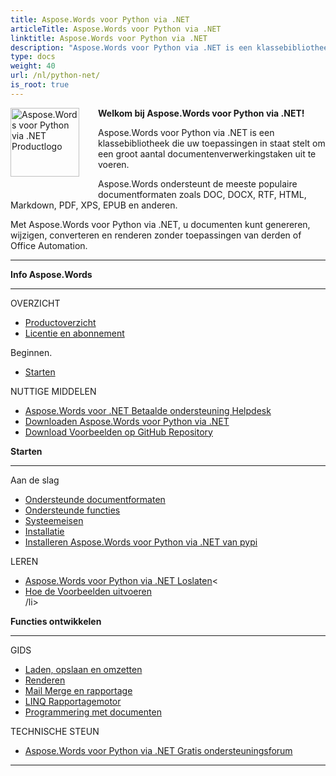 ```yaml
---
title: Aspose.Words voor Python via .NET
articleTitle: Aspose.Words voor Python via .NET
linktitle: Aspose.Words voor Python via .NET
description: "Aspose.Words voor Python via .NET is een klassebibliotheek die uw toepassingen in staat stelt om een groot aantal documentenverwerkingstaken uit te voeren die documenten genereren, wijzigen, converteren en renderen."
type: docs
weight: 40
url: /nl/python-net/
is_root: true
---
```


<img src="/words/python-net/home_1" alt="Aspose.Words voor Python via .NET Productlogo" align="left" style="width:110px; margin: 0 30px 30px 0"/>

**Welkom bij Aspose.Words voor Python via .NET!**

Aspose.Words voor Python via .NET is een klassebibliotheek die uw toepassingen in staat stelt om een groot aantal documentenverwerkingstaken uit te voeren.

Aspose.Words ondersteunt de meeste populaire documentformaten zoals DOC, DOCX, RTF, HTML, Markdown, PDF, XPS, EPUB en anderen.

Met Aspose.Words voor Python via .NET, u documenten kunt genereren, wijzigen, converteren en renderen zonder toepassingen van derden of Office Automation.

------

<div class="row">
	<div class="col-md-4">
		<p><b>Info Aspose.Words</b></p>
			<hr/><p>OVERZICHT</p>
			<ul>
				<li><a href="/words/nl/python-net/product-overview/">Productoverzicht</a></li>
				<li><a href="/words/nl/python-net/licensing/">Licentie en abonnement</a></li>
			</ul>
			<p>Beginnen.</p>
			<ul>
				<li><a href="/words/nl/python-net/getting-started/">Starten</a></li>
			</ul>
			<p>NUTTIGE MIDDELEN</p>
			<ul>
				<li><a href="https://helpdesk.aspose.com/">Aspose.Words voor .NET Betaalde ondersteuning Helpdesk</a></li>
				<li><a href="https://releases.aspose.com/words/python">Downloaden Aspose.Words voor Python via .NET</a></li>
				<li><a href="https://github.com/aspose-words/Aspose.Words-for-Python-via-.NET">Download Voorbeelden op GitHub Repository</a></li>
			</ul>
	</div>
	<div class="col-md-4">
		<p><b>Starten</b></p>
			<hr/><p>Aan de slag</p>
			<ul>
				<li><a href="/words/nl/python-net/supported-document-formats/">Ondersteunde documentformaten</a></li>
				<li><a href="/words/nl/python-net/features/">Ondersteunde functies</a></li>
				<li><a href="/words/nl/python-net/system-requirements/">Systeemeisen</a></li>
				<li><a href="/words/nl/python-net/installation/">Installatie</a></li>
				<li><a href="https://pypi.org/project/aspose-words/">Installeren Aspose.Words voor Python via .NET van pypi</a></li>
			</ul>
			<p>LEREN</p>
			<ul>
			  <li><a href="https://releases.aspose.com/words/python/release-notes/">Aspose.Words voor Python via .NET Loslaten</a><</li>
				<li><a href="/words/nl/python-net/how-to-run-the-examples/">Hoe de Voorbeelden uitvoeren</a></li>
				/li>
			</ul>
	</div>
	<div class="col-md-4">
		<p><b>Functies ontwikkelen</b></p>
			<hr/><p>GIDS</p>
			<ul>
				<li><a href="/words/nl/python-net/loading-saving-and-converting/">Laden, opslaan en omzetten</a></li>
				<li><a href="/words/nl/python-net/rendering/">Renderen</a></li>
				<li><a href="https://docs.aspose.com/words/python-net/mail-merge-and-reporting/">Mail Merge en rapportage</a></li>
				<li><a href="https://docs.aspose.com/words/python-net/linq-reporting-engine/">LINQ Rapportagemotor</a></li>
				<li><a href="/words/nl/python-net/programming-with-documents/">Programmering met documenten</a></li>
			</ul>
			<p>TECHNISCHE STEUN</p>
			<ul>
				<li><a href="https://forum.aspose.com/c/words/8">Aspose.Words voor Python via .NET Gratis ondersteuningsforum</a></li>
			</ul>
	</div>
</div>

------
